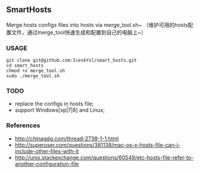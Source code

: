 ## SmartHosts
Merge hosts configs files into hosts via merge_tool.sh~
（维护可用的hosts配置文件，通过merge_tool快速生成和配置到自己的电脑上~）

### USAGE

```
git clone git@github.com:IceskYsl/smart_hosts.git
cd smart_hosts
chmod +x merge_tool.sh
sudo ./merge_tool.sh
```

### TODO

* replace the configs in hosts file;
* support Windows[xp|7|8] and Linux;

### References

* http://chinagdg.com/thread-2738-1-1.html
* http://superuser.com/questions/381138/mac-os-x-hosts-file-can-i-include-other-files-with-it
* http://unix.stackexchange.com/questions/60549/etc-hosts-file-refer-to-another-configuration-file

